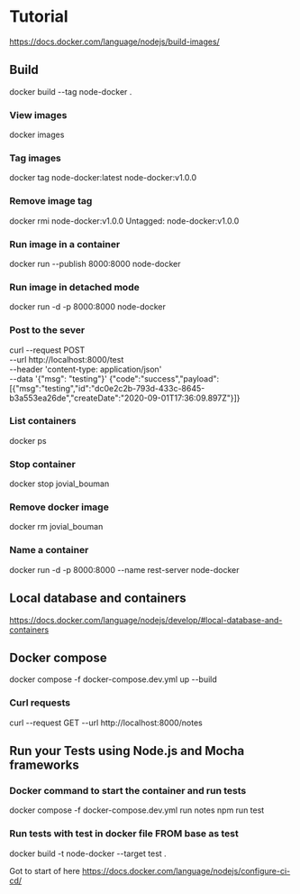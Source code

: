# Tutorial

https://docs.docker.com/language/nodejs/build-images/

## Build

docker build --tag node-docker .

### View images

docker images

### Tag images

docker tag node-docker:latest node-docker:v1.0.0

### Remove image tag

docker rmi node-docker:v1.0.0
Untagged: node-docker:v1.0.0

### Run image in a container

docker run --publish 8000:8000 node-docker

### Run image in detached mode

docker run -d -p 8000:8000 node-docker

### Post to the sever

curl --request POST \
  --url http://localhost:8000/test \
  --header 'content-type: application/json' \
  --data '{"msg": "testing"}'
{"code":"success","payload":[{"msg":"testing","id":"dc0e2c2b-793d-433c-8645-b3a553ea26de","createDate":"2020-09-01T17:36:09.897Z"}]}

### List containers

docker ps

### Stop container

docker stop jovial_bouman

### Remove docker image

docker rm jovial_bouman

### Name a container

docker run -d -p 8000:8000 --name rest-server node-docker


## Local database and containers

https://docs.docker.com/language/nodejs/develop/#local-database-and-containers


## Docker compose

docker compose -f docker-compose.dev.yml up --build

### Curl requests

curl --request GET --url http://localhost:8000/notes

## Run your Tests using Node.js and Mocha frameworks

### Docker command to start the container and run tests

docker compose -f docker-compose.dev.yml run notes npm run test

### Run tests with test in docker file FROM base as test

docker build -t node-docker --target test .



Got to start of here 
https://docs.docker.com/language/nodejs/configure-ci-cd/



<!-- got to here - Let’s start our application and confirm that it is running properly.
https://docs.docker.com/language/nodejs/develop/#local-database-and-containers -->